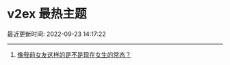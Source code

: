 # v2ex 最热主题

最近更新时间: 2022-09-23 14:17:22

--- 
1. [像我前女友这样的是不是现在女生的常态？](https://www.v2ex.com/t/882353) 
